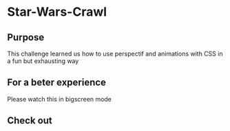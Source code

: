 # Star-Wars-Crawl

## Purpose
This challenge learned us how to use perspectif and animations with CSS in a fun but exhausting way

## For a beter experience
Please watch this in bigscreen mode

## Check out
